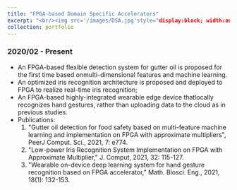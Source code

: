```yaml
---
title: "FPGA-based Domain Specific Accelerators"
excerpt: "<br/><img src='/images/DSA.jpg'style="display:block; width:auto; height:100px;">"
collection: portfolio
---
```


### 2020/02 - Present

  * An FPGA-based flexible detection system for gutter oil is proposed for the first time based onmulti-dimensional features and machine learning.
  * An optimized iris recognition architecture is proposed and deployed to FPGA to realize real-time iris recognition; 
  * An FPGA-based highly-integrated wearable edge device thatlocally recognizes hand gestures, rather than uploading data to the cloud as in previous studies.
  * Publications:
    1. "Gutter oil detection for food safety based on multi-feature machine learning and implementation on FPGA with approximate multipliers", PeerJ Comput. Sci., 2021, 7: e774.
    2. "Low-power Iris Recognition System Implementation on FPGA with Approximate Multiplier," J. Comput, 2021, 32: 115-127.
    3. "Wearable on-device deep learning system for hand gesture recognition based on FPGA accelerator," Math. Biosci. Eng., 2021, 18(1): 132-153.
